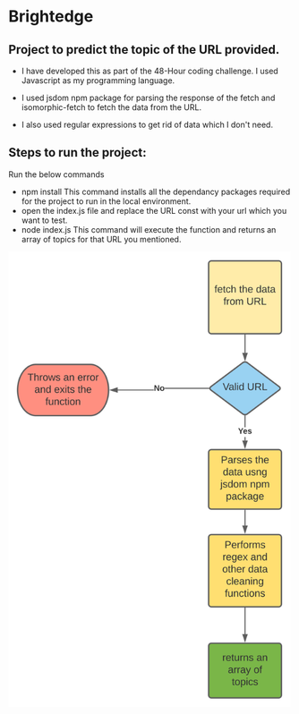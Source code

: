 
# Brightedge

## Project to predict the topic of the URL provided.

  

- I have developed this as part of the 48-Hour coding challenge. I used Javascript as my programming language.
- I used jsdom npm package for parsing the response of the fetch and isomorphic-fetch to fetch the data from the URL.

- I also used regular expressions to get rid of data which I don't need.

  

## Steps to run the project:

Run the below commands
- npm install
This command installs all the dependancy packages required for the project to run in the local environment.
- open the index.js file and replace the URL const with your url which you want to test.
- node index.js
This command will execute the function and returns an array of topics for that URL you mentioned.



<img src="./Brightedge.svg">